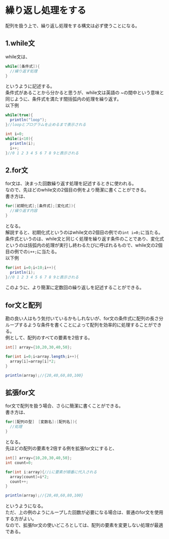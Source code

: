 # 繰り返し処理をする
配列を扱う上で、繰り返し処理をする構文は必ず使うことになる。

## 1.while文
while文は、
```java
while([条件式]){
  //繰り返す処理
}
```
というように記述する。
<br>条件式があることから分かると思うが、while文は英語の ~の間中という意味と同じように、条件式を満たす間括弧内の処理を繰り返す。
<br>以下例
```java
while(true){
  println("loop");
}//loopとプログラムを止めるまで表示される

int i=0;
while(i<10){
  println(i);
  i++;
}//0 1 2 3 4 5 6 7 8 9と表示される
```

## 2.for文
for文は、決まった回数繰り返す処理を記述するときに使われる。
<br>なので、先ほどのwhile文の2個目の例をより簡潔に書くことができる。
<br>書き方は、
```java
for([初期化式];[条件式];[変化式]){
  //繰り返す内容
}
```
となる。
<br>解説すると、初期化式というのはwhile文の2個目の例での`int i=0;`に当たる。
<br>条件式というのは、while文と同じく処理を繰り返す条件のことであり、変化式というのは括弧内の処理が実行し終わるたびに呼ばれるもので、while文の2個目の例での`i++;`に当たる。
<br>以下例
```java
for(int i=0;i<10;i++){
  println(i);
}//0 1 2 3 4 5 6 7 8 9と表示される
```
このように、より簡潔に定数回の繰り返しを記述することができる。

## for文と配列
勘の良い人はもう気付いているかもしれないが、for文の条件式に配列の長さ分ループするような条件を書くことによって配列を効率的に処理することができる。
<br>例として、配列のすべての要素を2倍する。
```java
int[] array={10,20,30,40,50};

for(int i=0;i<array.length;i++){
  array[i]=array[i]*2;
}

println(array);//{20,40,60,80,100}
```

## 拡張for文
for文で配列を扱う場合、さらに簡潔に書くことができる。
<br>書き方は、
```java
for([配列の型]　[変数名]:[配列名]){
  //処理
}
```
となる。
<br>先ほどの配列の要素を2倍する例を拡張for文にすると、
```java
int[] array={10,20,30,40,50};
int count=0;

for(int i:array){//iに要素が順番に代入される
  array[count]=i*2;
  count++;
}

println(array);//{20,40,60,80,100}
```
というようになる。
<br>ただ、上の例のようにループした回数が必要になる場合は、普通のfor文を使用する方がよい。
<br>なので、拡張for文の使いどころとしては、配列の要素を変更しない処理が最適である。